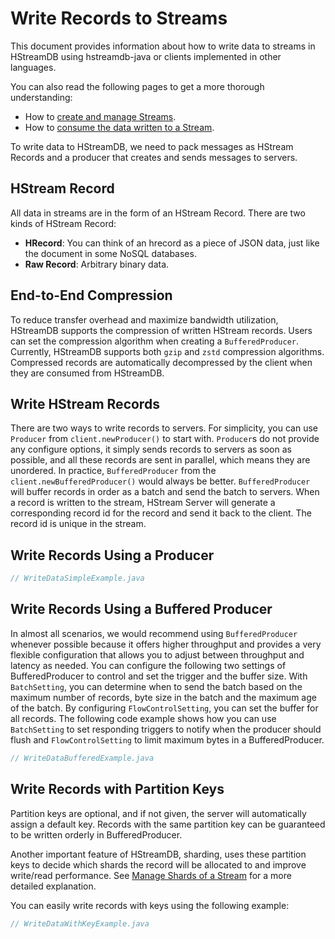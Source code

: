 # Write Records to Streams

This document provides information about how to write data to streams in
HStreamDB using hstreamdb-java or clients implemented in other languages.

You can also read the following pages to get a more thorough understanding:

- How to [create and manage Streams](./stream.md).
- How to [consume the data written to a Stream](./consume.md).

To write data to HStreamDB, we need to pack messages as HStream Records and a
producer that creates and sends messages to servers.

## HStream Record

All data in streams are in the form of an HStream Record. There are two kinds of
HStream Record:

- **HRecord**: You can think of an hrecord as a piece of JSON data, just like
  the document in some NoSQL databases.
- **Raw Record**: Arbitrary binary data.

## End-to-End Compression

To reduce transfer overhead and maximize bandwidth utilization, HStreamDB
supports the compression of written HStream records. Users can set the
compression algorithm when creating a `BufferedProducer`. Currently, HStreamDB
supports both `gzip` and `zstd` compression algorithms. Compressed records are
automatically decompressed by the client when they are consumed from HStreamDB.

## Write HStream Records

There are two ways to write records to servers. For simplicity, you can use
`Producer` from `client.newProducer()` to start with. `Producer`s do not provide
any configure options, it simply sends records to servers as soon as possible,
and all these records are sent in parallel, which means they are unordered. In
practice, `BufferedProducer` from the `client.newBufferedProducer()` would
always be better. `BufferedProducer` will buffer records in order as a batch and
send the batch to servers. When a record is written to the stream, HStream
Server will generate a corresponding record id for the record and send it back
to the client. The record id is unique in the stream.

## Write Records Using a Producer

```java
// WriteDataSimpleExample.java
```

## Write Records Using a Buffered Producer

In almost all scenarios, we would recommend using `BufferedProducer` whenever
possible because it offers higher throughput and provides a very flexible
configuration that allows you to adjust between throughput and latency as
needed. You can configure the following two settings of BufferedProducer to
control and set the trigger and the buffer size. With `BatchSetting`, you can
determine when to send the batch based on the maximum number of records, byte
size in the batch and the maximum age of the batch. By configuring
`FlowControlSetting`, you can set the buffer for all records. The following code
example shows how you can use `BatchSetting` to set responding triggers to
notify when the producer should flush and `FlowControlSetting` to limit maximum
bytes in a BufferedProducer.

```java
// WriteDataBufferedExample.java
```

## Write Records with Partition Keys

Partition keys are optional, and if not given, the server will automatically
assign a default key. Records with the same partition key can be guaranteed to
be written orderly in BufferedProducer.

Another important feature of HStreamDB, sharding, uses these partition keys to
decide which shards the record will be allocated to and improve write/read
performance. See [Manage Shards of a Stream](./shards.md) for a more detailed
explanation.

You can easily write records with keys using the following example:

```java
// WriteDataWithKeyExample.java
```
